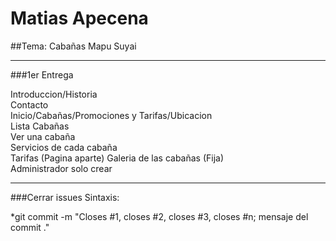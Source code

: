 **Matias Apecena**
========

##Tema: Cabañas Mapu Suyai
***
###1er Entrega

Introduccion/Historia	
Contacto	
Inicio/Cabañas/Promociones y Tarifas/Ubicacion	
Lista Cabañas	
Ver una cabaña	
Servicios de cada cabaña	
Tarifas (Pagina aparte)	
Galeria de las cabañas (Fija)	
Administrador solo crear

***
###Cerrar issues
Sintaxis:

*git commit -m "Closes #1, closes #2, closes #3, closes #n; mensaje del commit ."